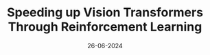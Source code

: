 ---
title: "Speeding up Vision Transformers Through Reinforcement Learning"
collection: talks
type: "Paper presentation"
permalink: /talks/SEBD24
venue: "Italian Symposium on Advanced Database Systems"
date: 26-06-2024
location: "Villasimius, Italy"
share: false
---